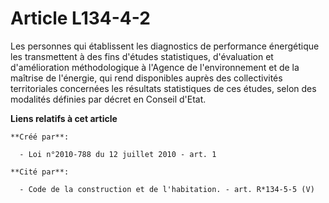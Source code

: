# Article L134-4-2

Les personnes qui établissent les diagnostics de performance énergétique les transmettent à des fins d'études statistiques,
d'évaluation et d'amélioration méthodologique à l'Agence de l'environnement et de la maîtrise de l'énergie, qui rend
disponibles auprès des collectivités territoriales concernées les résultats statistiques de ces études, selon des modalités
définies par décret en Conseil d'Etat.

**Liens relatifs à cet article**

	**Créé par**:

	  - Loi n°2010-788 du 12 juillet 2010 - art. 1

	**Cité par**:

	  - Code de la construction et de l'habitation. - art. R*134-5-5 (V)
